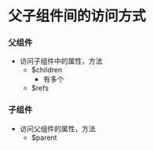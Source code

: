# 父子组件间的访问方式

### 父组件

+ 访问子组件中的属性，方法
  + $children
    + 有多个
  + $refs

### 子组件

+ 访问父组件的属性，方法
  + $parent